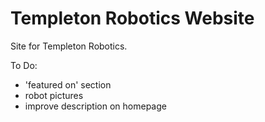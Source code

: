 # Templeton Robotics Website
Site for Templeton Robotics. 

To Do: 

- 'featured on' section
- robot pictures
- improve description on homepage